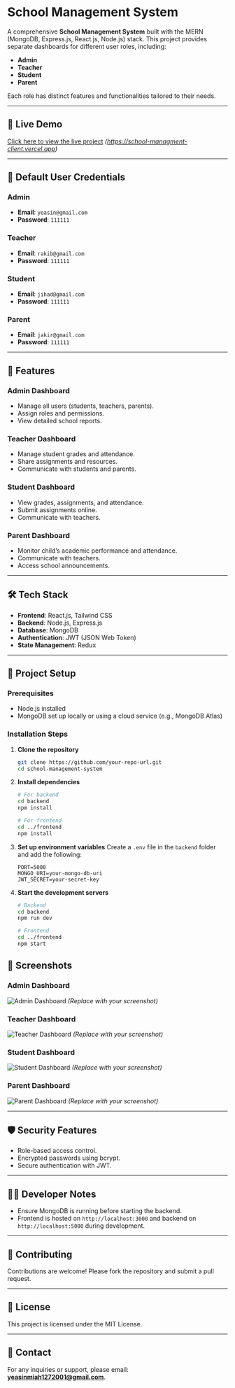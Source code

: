# School Management System

A comprehensive **School Management System** built with the MERN (MongoDB, Express.js, React.js, Node.js) stack. This project provides separate dashboards for different user roles, including:

- **Admin**
- **Teacher**
- **Student**
- **Parent**

Each role has distinct features and functionalities tailored to their needs.

---

## 🔗 Live Demo

[Click here to view the live project](#) _(https://school-managment-client.vercel.app)_

---

## 🔐 Default User Credentials

### Admin

- **Email**: `yeasin@gmail.com`
- **Password**: `111111`

### Teacher

- **Email**: `rakib@gmail.com`
- **Password**: `111111`

### Student

- **Email**: `jihad@gmail.com`
- **Password**: `111111`

### Parent

- **Email**: `jakir@gmail.com`
- **Password**: `111111`

---

## 🚀 Features

### Admin Dashboard

- Manage all users (students, teachers, parents).
- Assign roles and permissions.
- View detailed school reports.

### Teacher Dashboard

- Manage student grades and attendance.
- Share assignments and resources.
- Communicate with students and parents.

### Student Dashboard

- View grades, assignments, and attendance.
- Submit assignments online.
- Communicate with teachers.

### Parent Dashboard

- Monitor child’s academic performance and attendance.
- Communicate with teachers.
- Access school announcements.

---

## 🛠️ Tech Stack

- **Frontend**: React.js, Tailwind CSS
- **Backend**: Node.js, Express.js
- **Database**: MongoDB
- **Authentication**: JWT (JSON Web Token)
- **State Management**: Redux

---

## 📂 Project Setup

### Prerequisites

- Node.js installed
- MongoDB set up locally or using a cloud service (e.g., MongoDB Atlas)

### Installation Steps

1. **Clone the repository**

   ```bash
   git clone https://github.com/your-repo-url.git
   cd school-management-system
   ```

2. **Install dependencies**

   ```bash
   # For backend
   cd backend
   npm install

   # For frontend
   cd ../frontend
   npm install
   ```

3. **Set up environment variables**
   Create a `.env` file in the `backend` folder and add the following:

   ```env
   PORT=5000
   MONGO_URI=your-mongo-db-uri
   JWT_SECRET=your-secret-key
   ```

4. **Start the development servers**

   ```bash
   # Backend
   cd backend
   npm run dev

   # Frontend
   cd ../frontend
   npm start
   ```

## 📸 Screenshots

### Admin Dashboard

![Admin Dashboard](#) _(Replace with your screenshot)_

### Teacher Dashboard

![Teacher Dashboard](#) _(Replace with your screenshot)_

### Student Dashboard

![Student Dashboard](#) _(Replace with your screenshot)_

### Parent Dashboard

![Parent Dashboard](#) _(Replace with your screenshot)_

---

## 🛡️ Security Features

- Role-based access control.
- Encrypted passwords using bcrypt.
- Secure authentication with JWT.

---

## 🧑‍💻 Developer Notes

- Ensure MongoDB is running before starting the backend.
- Frontend is hosted on `http://localhost:3000` and backend on `http://localhost:5000` during development.

---

## 🤝 Contributing

Contributions are welcome! Please fork the repository and submit a pull request.

---

## 📜 License

This project is licensed under the MIT License.

---

## 💬 Contact

For any inquiries or support, please email: **yeasinmiah1272001@gmail.com**.
